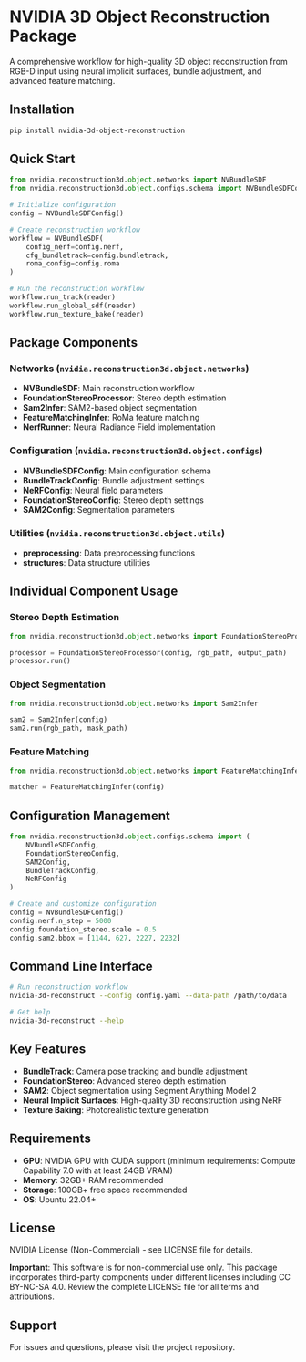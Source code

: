 # NVIDIA 3D Object Reconstruction Package

A comprehensive workflow for high-quality 3D object reconstruction from RGB-D input using neural implicit surfaces, bundle adjustment, and advanced feature matching.

## Installation

```bash
pip install nvidia-3d-object-reconstruction
```

## Quick Start

```python
from nvidia.reconstruction3d.object.networks import NVBundleSDF
from nvidia.reconstruction3d.object.configs.schema import NVBundleSDFConfig

# Initialize configuration
config = NVBundleSDFConfig()

# Create reconstruction workflow
workflow = NVBundleSDF(
    config_nerf=config.nerf,
    cfg_bundletrack=config.bundletrack, 
    roma_config=config.roma
)

# Run the reconstruction workflow
workflow.run_track(reader)
workflow.run_global_sdf(reader)
workflow.run_texture_bake(reader)
```

## Package Components

### Networks (`nvidia.reconstruction3d.object.networks`)

- **NVBundleSDF**: Main reconstruction workflow
- **FoundationStereoProcessor**: Stereo depth estimation
- **Sam2Infer**: SAM2-based object segmentation
- **FeatureMatchingInfer**: RoMa feature matching
- **NerfRunner**: Neural Radiance Field implementation

### Configuration (`nvidia.reconstruction3d.object.configs`)

- **NVBundleSDFConfig**: Main configuration schema
- **BundleTrackConfig**: Bundle adjustment settings
- **NeRFConfig**: Neural field parameters
- **FoundationStereoConfig**: Stereo depth settings
- **SAM2Config**: Segmentation parameters

### Utilities (`nvidia.reconstruction3d.object.utils`)

- **preprocessing**: Data preprocessing functions
- **structures**: Data structure utilities

## Individual Component Usage

### Stereo Depth Estimation

```python
from nvidia.reconstruction3d.object.networks import FoundationStereoProcessor

processor = FoundationStereoProcessor(config, rgb_path, output_path)
processor.run()
```

### Object Segmentation

```python
from nvidia.reconstruction3d.object.networks import Sam2Infer

sam2 = Sam2Infer(config)
sam2.run(rgb_path, mask_path)
```

### Feature Matching

```python
from nvidia.reconstruction3d.object.networks import FeatureMatchingInfer

matcher = FeatureMatchingInfer(config)
```

## Configuration Management

```python
from nvidia.reconstruction3d.object.configs.schema import (
    NVBundleSDFConfig,
    FoundationStereoConfig,
    SAM2Config,
    BundleTrackConfig,
    NeRFConfig
)

# Create and customize configuration
config = NVBundleSDFConfig()
config.nerf.n_step = 5000
config.foundation_stereo.scale = 0.5
config.sam2.bbox = [1144, 627, 2227, 2232]
```

## Command Line Interface

```bash
# Run reconstruction workflow
nvidia-3d-reconstruct --config config.yaml --data-path /path/to/data

# Get help
nvidia-3d-reconstruct --help
```

## Key Features

- **BundleTrack**: Camera pose tracking and bundle adjustment
- **FoundationStereo**: Advanced stereo depth estimation  
- **SAM2**: Object segmentation using Segment Anything Model 2
- **Neural Implicit Surfaces**: High-quality 3D reconstruction using NeRF
- **Texture Baking**: Photorealistic texture generation

## Requirements

- **GPU**: NVIDIA GPU with CUDA support (minimum requirements: Compute Capability 7.0 with at least 24GB VRAM)
- **Memory**: 32GB+ RAM recommended
- **Storage**: 100GB+ free space recommended
- **OS**: Ubuntu 22.04+

## License

NVIDIA License (Non-Commercial) - see LICENSE file for details.

**Important**: This software is for non-commercial use only. This package incorporates third-party components under different licenses including CC BY-NC-SA 4.0. Review the complete LICENSE file for all terms and attributions.

## Support

For issues and questions, please visit the project repository. 